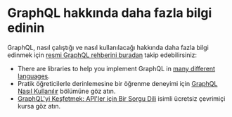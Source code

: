 # GraphQL hakkında daha fazla bilgi edinin

GraphQL, nasıl çalıştığı ve nasıl kullanılacağı hakkında daha fazla bilgi edinmek için [resmi GraphQL rehberini buradan](https://graphql.org/learn/) takip edebilirsiniz:
- There are libraries to help you implement GraphQL in [many different languages](https://graphql.org/code/).
- Pratik öğreticilerle derinlemesine bir öğrenme deneyimi için [GraphQL Nasıl Kullanılır](https://www.howtographql.com/) bölümüne göz atın.
- [GraphQL'yi Keşfetmek: API'ler için Bir Sorgu Dili](https://www.edx.org/course/exploring-graphql-a-query-language-for-apis) isimli ücretsiz çevrimiçi kursa göz atın.